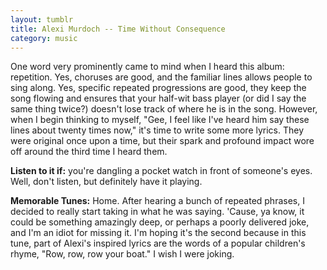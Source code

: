 ```yaml
---
layout: tumblr
title: Alexi Murdoch -- Time Without Consequence
category: music
---
```


One word very prominently came to mind when I heard this album: repetition. Yes, choruses are good, and the familiar lines allows people to sing along. Yes, specific repeated progressions are good, they keep the song flowing and ensures that your half-wit bass player (or did I say the same thing twice?) doesn't lose track of where he is in the song. However, when I begin thinking to myself, "Gee, I feel like I've heard him say these lines about twenty times now," it's time to write some more lyrics. They were original once upon a time, but their spark and profound impact wore off around the third time I heard them.

**Listen to it if:** you're dangling a pocket watch in front of someone's eyes. Well, don't listen, but definitely have it playing.

**Memorable Tunes:** Home. After hearing a bunch of repeated phrases, I decided to really start taking in what he was saying. 'Cause, ya know, it could be something amazingly deep, or perhaps a poorly delivered joke, and I'm an idiot for missing it. I'm hoping it's the second because in this tune, part of Alexi's inspired lyrics are the words of a popular children's rhyme, "Row, row, row your boat." I wish I were joking.
